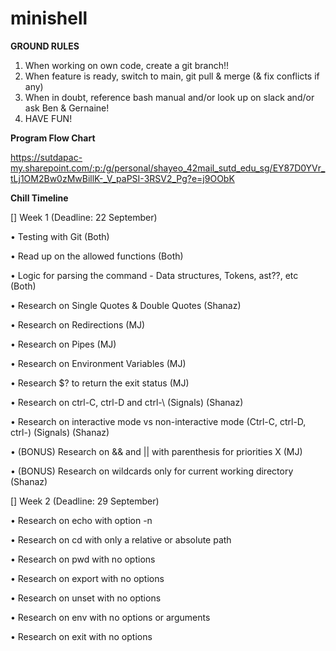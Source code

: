 # minishell

**GROUND RULES**
1. When working on own code, create a git branch!!
2. When feature is ready, switch to main, git pull & merge (& fix conflicts if any)
3. When in doubt, reference bash manual and/or look up on slack and/or ask Ben & Gernaine!
4. HAVE FUN!

**Program Flow Chart**

https://sutdapac-my.sharepoint.com/:p:/g/personal/shayeo_42mail_sutd_edu_sg/EY87D0YVr_tLj1OM2Bw0zMwBillK-_V_paPSI-3RSV2_Pg?e=j9OObK

**Chill Timeline**

[] Week 1 (Deadline: 22 September)

• Testing with Git (Both)

• Read up on the allowed functions (Both)

• Logic for parsing the command - Data structures, Tokens, ast??, etc (Both)

• Research on Single Quotes & Double Quotes (Shanaz)

• Research on Redirections (MJ)

• Research on Pipes (MJ)

• Research on Environment Variables (MJ)

• Research $? to return the exit status (MJ)

• Research on ctrl-C, ctrl-D and ctrl-\ (Signals) (Shanaz)

• Research on interactive mode vs non-interactive mode (Ctrl-C, ctrl-D, ctrl-\) (Signals) (Shanaz)

• (BONUS) Research on && and || with parenthesis for priorities X (MJ)

• (BONUS) Research on wildcards only for current working directory (Shanaz)

[] Week 2 (Deadline: 29 September)

• Research on echo with option -n

• Research on cd with only a relative or absolute path

• Research on pwd with no options

• Research on export with no options

• Research on unset with no options

• Research on env with no options or arguments

• Research on exit with no options
